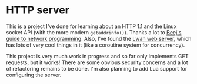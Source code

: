 # HTTP server

This is a project I've done for learning about an HTTP 1.1 and the Linux socket
API (with the more modern `getaddrinfo()`). Thanks a lot to [Beej's guide to network programming](https://beej.us/guide/bgnet/html/split/index.html).
Also, I've found the [Lwan web server](https://lwan.ws/), which has lots of
very cool things in it (like a coroutine system for concurrency).

This project is very much work in progress and so far only implements GET
requests, but it works! There are some obvious security concerns and a lot of
refactoring remains to be done. I'm also planning to add Lua support for
configuring the server.
